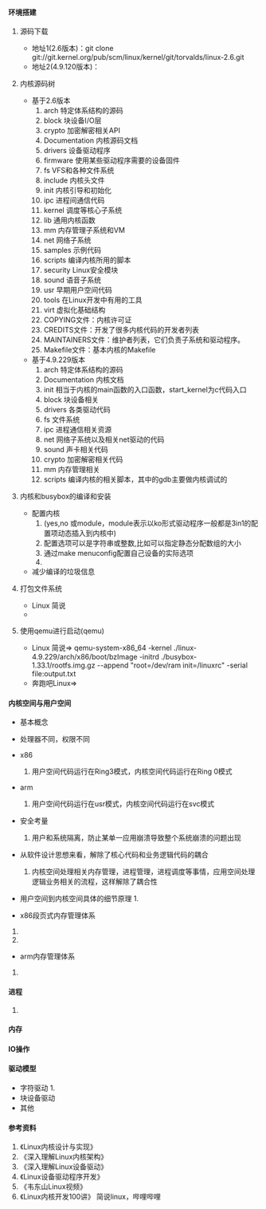 #### 环境搭建
1. 源码下载
    * 地址1(2.6版本)：git clone git://git.kernel.org/pub/scm/linux/kernel/git/torvalds/linux-2.6.git
    * 地址2(4.9.120版本)：

2. 内核源码树
    * 基于2.6版本
        1. arch 特定体系结构的源码
        2. block 块设备I/O层
        3. crypto 加密解密相关API
        4. Documentation 内核源码文档
        5. drivers 设备驱动程序
        6. firmware 使用某些驱动程序需要的设备固件
        7. fs VFS和各种文件系统
        8. include 内核头文件
        9. init 内核引导和初始化
        10. ipc  进程间通信代码
        11. kernel 调度等核心子系统
        12. lib 通用内核函数
        13. mm 内存管理子系统和VM
        14. net 网络子系统
        15. samples 示例代码
        16. scripts 编译内核所用的脚本
        17. security Linux安全模块
        18. sound 语音子系统
        19. usr 早期用户空间代码
        20. tools 在Linux开发中有用的工具
        21. virt 虚拟化基础结构
        22. COPYING文件：内核许可证
        23. CREDITS文件：开发了很多内核代码的开发者列表
        24. MAINTAINERS文件：维护者列表，它们负责子系统和驱动程序。
        25. Makefile文件：基本内核的Makefile
    * 基于4.9.229版本
        1. arch 特定体系结构的源码
        2. Documentation 内核文档
        3. init 相当于内核的main函数的入口函数，start_kernel为c代码入口
        4. block 块设备相关
        5. drivers 各类驱动代码
        6. fs 文件系统
        7. ipc 进程通信相关资源
        8. net 网络子系统以及相关net驱动的代码
        9. sound 声卡相关代码
        10. crypto 加密解密相关代码
        11. mm 内存管理相关
        12. scripts 编译内核的相关脚本，其中的gdb主要做内核调试的

3. 内核和busybox的编译和安装
    * 配置内核
        1. (yes,no 或module，module表示以ko形式驱动程序一般都是3in1的配置项动态插入到内核中)
        2. 配置选项可以是字符串或整数,比如可以指定静态分配数组的大小
        3. 通过make menuconfig配置自己设备的实际选项
        4. 
    * 减少编译的垃圾信息

4. 打包文件系统
    * Linux 简说
    * 

5. 使用qemu进行启动(qemu)
    * Linux 简说=>
    qemu-system-x86_64 -kernel ./linux-4.9.229/arch/x86/boot/bzImage -initrd ./busybox-1.33.1/rootfs.img.gz --append "root=/dev/ram init=/linuxrc" -serial file:output.txt
    * 奔跑吧Linux=>


#### 内核空间与用户空间
* 基本概念
- 处理器不同，权限不同
+ x86
    1. 用户空间代码运行在Ring3模式，内核空间代码运行在Ring 0模式

+ arm 
    1. 用户空间代码运行在usr模式，内核空间代码运行在svc模式
- 安全考量

    1. 用户和系统隔离，防止某单一应用崩溃导致整个系统崩溃的问题出现
- 从软件设计思想来看，解除了核心代码和业务逻辑代码的耦合
    1. 内核空间处理相关内存管理，进程管理，进程调度等事情，应用空间处理逻辑业务相关的流程，这样解除了耦合性

- 用户空间到内核空间具体的细节原理
    1. 
    
* x86段页式内存管理体系
1. 
2. 
* arm内存管理体系
1. 

#### 进程
1.   
#### 内存
#### IO操作

#### 驱动模型
* 字符驱动
    1. 
* 块设备驱动
* 其他

#### 参考资料
1. 《Linux内核设计与实现》
2. 《深入理解Linux内核架构》
3. 《深入理解Linux设备驱动》
4. 《Linux设备驱动程序开发》
5. 《韦东山Linux视频》
6. 《Linux内核开发100讲》 简说linux，哔哩哔哩
